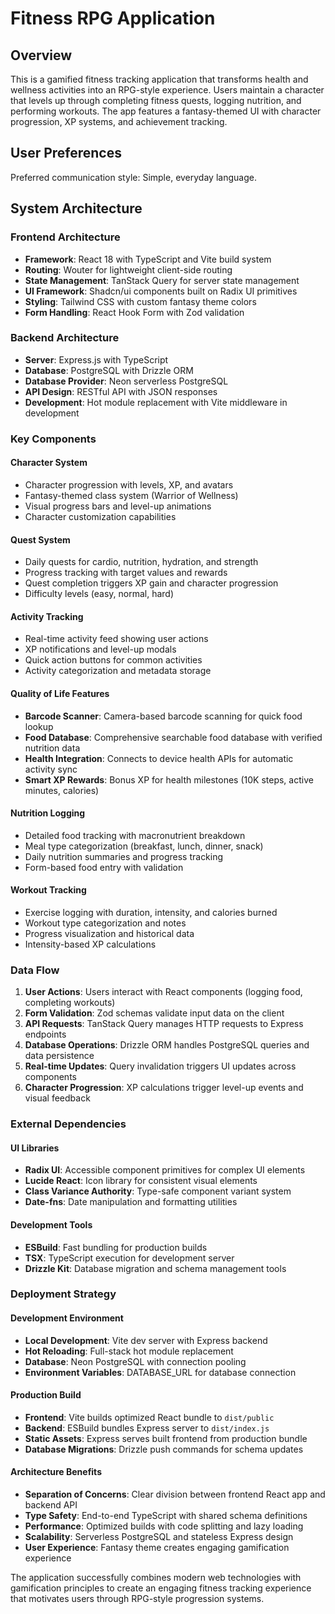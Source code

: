# Fitness RPG Application

## Overview

This is a gamified fitness tracking application that transforms health and wellness activities into an RPG-style experience. Users maintain a character that levels up through completing fitness quests, logging nutrition, and performing workouts. The app features a fantasy-themed UI with character progression, XP systems, and achievement tracking.

## User Preferences

Preferred communication style: Simple, everyday language.

## System Architecture

### Frontend Architecture
- **Framework**: React 18 with TypeScript and Vite build system
- **Routing**: Wouter for lightweight client-side routing
- **State Management**: TanStack Query for server state management
- **UI Framework**: Shadcn/ui components built on Radix UI primitives
- **Styling**: Tailwind CSS with custom fantasy theme colors
- **Form Handling**: React Hook Form with Zod validation

### Backend Architecture
- **Server**: Express.js with TypeScript
- **Database**: PostgreSQL with Drizzle ORM
- **Database Provider**: Neon serverless PostgreSQL
- **API Design**: RESTful API with JSON responses
- **Development**: Hot module replacement with Vite middleware in development

### Key Components

#### Character System
- Character progression with levels, XP, and avatars
- Fantasy-themed class system (Warrior of Wellness)
- Visual progress bars and level-up animations
- Character customization capabilities

#### Quest System
- Daily quests for cardio, nutrition, hydration, and strength
- Progress tracking with target values and rewards
- Quest completion triggers XP gain and character progression
- Difficulty levels (easy, normal, hard)

#### Activity Tracking
- Real-time activity feed showing user actions
- XP notifications and level-up modals
- Quick action buttons for common activities
- Activity categorization and metadata storage

#### Quality of Life Features
- **Barcode Scanner**: Camera-based barcode scanning for quick food lookup
- **Food Database**: Comprehensive searchable food database with verified nutrition data
- **Health Integration**: Connects to device health APIs for automatic activity sync
- **Smart XP Rewards**: Bonus XP for health milestones (10K steps, active minutes, calories)

#### Nutrition Logging
- Detailed food tracking with macronutrient breakdown
- Meal type categorization (breakfast, lunch, dinner, snack)
- Daily nutrition summaries and progress tracking
- Form-based food entry with validation

#### Workout Tracking
- Exercise logging with duration, intensity, and calories burned
- Workout type categorization and notes
- Progress visualization and historical data
- Intensity-based XP calculations

### Data Flow

1. **User Actions**: Users interact with React components (logging food, completing workouts)
2. **Form Validation**: Zod schemas validate input data on the client
3. **API Requests**: TanStack Query manages HTTP requests to Express endpoints
4. **Database Operations**: Drizzle ORM handles PostgreSQL queries and data persistence
5. **Real-time Updates**: Query invalidation triggers UI updates across components
6. **Character Progression**: XP calculations trigger level-up events and visual feedback

### External Dependencies

#### UI Libraries
- **Radix UI**: Accessible component primitives for complex UI elements
- **Lucide React**: Icon library for consistent visual elements
- **Class Variance Authority**: Type-safe component variant system
- **Date-fns**: Date manipulation and formatting utilities

#### Development Tools
- **ESBuild**: Fast bundling for production builds
- **TSX**: TypeScript execution for development server
- **Drizzle Kit**: Database migration and schema management tools

### Deployment Strategy

#### Development Environment
- **Local Development**: Vite dev server with Express backend
- **Hot Reloading**: Full-stack hot module replacement
- **Database**: Neon PostgreSQL with connection pooling
- **Environment Variables**: DATABASE_URL for database connection

#### Production Build
- **Frontend**: Vite builds optimized React bundle to `dist/public`
- **Backend**: ESBuild bundles Express server to `dist/index.js`
- **Static Assets**: Express serves built frontend from production bundle
- **Database Migrations**: Drizzle push commands for schema updates

#### Architecture Benefits
- **Separation of Concerns**: Clear division between frontend React app and backend API
- **Type Safety**: End-to-end TypeScript with shared schema definitions
- **Performance**: Optimized builds with code splitting and lazy loading
- **Scalability**: Serverless PostgreSQL and stateless Express design
- **User Experience**: Fantasy theme creates engaging gamification experience

The application successfully combines modern web technologies with gamification principles to create an engaging fitness tracking experience that motivates users through RPG-style progression systems.